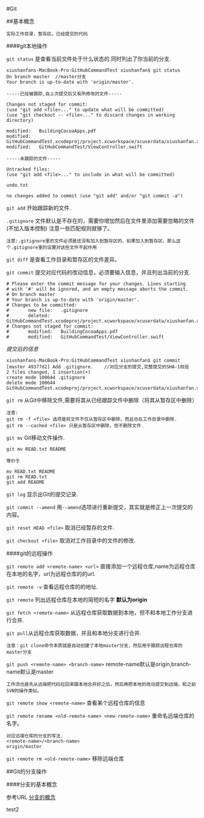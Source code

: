 #Git

##基本概念

	实际工作目录，暂存区，已经提交的代码

####git本地操作

`git status` 是查看当前文件处于什么状态的.同时列出了你当前的分支.

	xiushanfans-MacBook-Pro:GitHubCommandTest xiushanfan$ git status
	On branch master  //master分支
	Your branch is up-to-date with 'origin/master'.
	
	-----已经被跟踪,自上次提交后又有所修改的文件-----
	
	Changes not staged for commit:
    (use "git add <file>..." to update what will be committed)
    (use "git checkout -- <file>..." to discard changes in working directory)

	modified:   BuildingCocoaApps.pdf
	modified:   GitHubCommandTest.xcodeproj/project.xcworkspace/xcuserdata/xiushanfan.xcuserdatad/UserInterfaceState.xcuserstate
	modified:   GitHubCommandTest/ViewController.swift
	
	-----未跟踪的文件-----
	
	Untracked files:
    (use "git add <file>..." to include in what will be committed)

	undo.txt

	no changes added to commit (use "git add" and/or "git commit -a")
	
`git add` 开始跟踪新的文件.

`.gitignore` 文件默认是不存在的，需要你增加然后在文件里添加需要忽略的文件(不加入版本控制) 注意一些匹配规则就够了。

	注意:.gitignore里的文件必须是还没有加入到暂存区的，如果加入到暂存区，那么这个.gitignore里的设置对这些文件不起作用

`git diff` 是查看工作目录和暂存区的文件差异。

`git commit` 提交对应代码的改动信息，必须要输入信息，并且列出当前的分支.

	# Please enter the commit message for your changes. Lines starting
	# with '#' will be ignored, and an empty message aborts the commit.
	# On branch master
	# Your branch is up-to-date with 'origin/master'.
	# Changes to be committed:
	#       new file:   .gitignore
	#       deleted:    GitHubCommandTest.xcodeproj/project.xcworkspace/xcuserdata/xiushanfan.xcuserdatad/UserInterfaceState.xcuserstate
	# Changes not staged for commit:
	#       modified:   BuildingCocoaApps.pdf
	#       modified:   GitHubCommandTest/ViewController.swift
	
*提交后的信息*

	xiushanfans-MacBook-Pro:GitHubCommandTest xiushanfan$ git commit 
	[master 49377d2] Add .gitignore.	//对应分支的提交,完整提交的SHA-1校验
	2 files changed, 1 insertion(+)
 	create mode 100644 .gitignore		
 	delete mode 100644 GitHubCommandTest.xcodeproj/project.xcworkspace/xcuserdata/xiushanfan.xcuserdatad/UserInterfaceState.xcuserstate
 	
 	
`git rm` 从Git中移除文件,需要将其从已经跟踪文件中删除（将其从暂存区中删除）

	注意:
	git rm -f <file> 选项是将文件不仅从暂存区中删除，而且也在工作目录中删除.
	git rm --cached <file> 只是从暂存区中删除，但不删除文件.
	
`git mv` Git移动文件操作.

	git mv READ.txt README
	
	等价于
	
	mv READ.txt README
	git rm READ.txt
	git add README


`git log` 显示出Git的提交记录.

`git commit --amend` 用`--amend`选项进行重新提交，其实就是修正上一次提交的内容。


`git reset HEAD <file>` 取消已经暂存的文件.

`git checkout <file>` 取消对工作目录中的文件的修改.

####git的远程操作

`git remote add <remote-name> <url>` 直接添加一个远程仓库,name为远程仓库在本地的名字，url为远程仓库的的url.

`git remote -v` 查看远程仓库的的地址.

`git remote` 列出远程仓库在本地的简短的名字 **默认为origin**

`git fetch <remote-name>` 从远程仓库获取数据到本地，但不和本地工作分支进行合并.

`git pull`从远程仓库获取数据，并且和本地分支进行合并.

	注意：git clone命令本质就是自动创建了本地master分支，然后用于跟踪远程仓库的master分支
	
`git push <remote-name> <branch-name>` remote-name默认是origin,branch-name默认是master

	工作流也是先从远端把代码拉回来跟本地合并好之后，然后再把本地的改动提交到远端，和之前SVN的操作类似。
	
`git remote show <remote-name>` 查看某个远程仓库的信息

`git remote rename <old-remote-name> <new-remote-name>` 重命名远端仓库的名字。

	对应远端仓库的分支的写法.
	<remote-name>/<branch-name>
	origin/master

`git remote rm <old-remote-name>` 移除远端仓库
 	


##Git的分支操作
	
####分支的基本概念

参考URL [分支的概念](http://git-scm.com/book/zh/Git-分支-何谓分支)

test2
